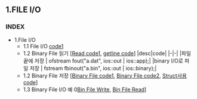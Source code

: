 ## 1.FILE I/O
### INDEX
* 1.File I/O
    * 1.1 File I/O [code1](https://github.com/csbyun-data/CPP-Pro/blob/main/chap03/File/File_IO1.cpp)
    * 1.2 Binary File 읽기 [[Read code1](https://github.com/csbyun-data/CPP-Pro/blob/main/chap03/File/File_read1.cpp), [getline code](https://github.com/csbyun-data/CPP-Pro/blob/main/chap03/File/getline_read1.cpp)]
      |desc|code|
      |-|-|
      |파일 끝에 저장 | ofstream fout("a.dat", ios::out | ios::app);|
      |binary I/O로 파일 저장 | fstream fbinout("a.bin", ios::out | ios::binary);|
    * 1.2 Binary File 저장 [[Binary File code1](https://github.com/csbyun-data/CPP-Pro/blob/main/chap03/File/Binary_File1.cpp), [Binary File code2](https://github.com/csbyun-data/CPP-Pro/blob/main/chap03/File/Binary_File2.cpp),  [Struct사용 code](https://github.com/csbyun-data/CPP-Pro/blob/main/chap03/File/struct_File_out1.cpp)]
    * 1.3 Binary File I/O 예 0[Bin File Write](https://github.com/csbyun-data/CPP-Pro/blob/main/chap03/File/Binary_File3.cpp), [Bin File Read]()]
